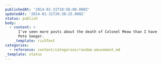 ```yaml
---
publishedAt: '2014-01-31T18:56:08.000Z'
updatedAt: '2014-01-31T20:38:25.000Z'
status: publish
body:
  - content: >
      I've seen more posts about the death of Colonel Meow than I have about
      Pete Seeger.
    _template: richText
categories:
  - reference: content/categories/random-amusement.md
_template: status
---
```



